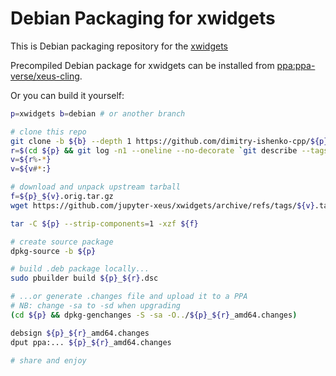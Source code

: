 # Debian Packaging for xwidgets

This is Debian packaging repository for the
[xwidgets](https://github.com/jupyter-xeus/xwidgets)

Precompiled Debian package for xwidgets can be installed from
[ppa:ppa-verse/xeus-cling](https://launchpad.net/~ppa-verse/+archive/ubuntu/xeus-cling).

Or you can build it yourself:

```bash
p=xwidgets b=debian # or another branch

# clone this repo
git clone -b ${b} --depth 1 https://github.com/dimitry-ishenko-cpp/${p}.git
r=$(cd ${p} && git log -n1 --oneline --no-decorate `git describe --tags --abbrev=0` | cut -d/ -f2)
v=${r%-*}
v=${v#*:}

# download and unpack upstream tarball
f=${p}_${v}.orig.tar.gz
wget https://github.com/jupyter-xeus/xwidgets/archive/refs/tags/${v}.tar.gz -O ${f}

tar -C ${p} --strip-components=1 -xzf ${f}

# create source package
dpkg-source -b ${p}

# build .deb package locally...
sudo pbuilder build ${p}_${r}.dsc

# ...or generate .changes file and upload it to a PPA
# NB: change -sa to -sd when upgrading
(cd ${p} && dpkg-genchanges -S -sa -O../${p}_${r}_amd64.changes)

debsign ${p}_${r}_amd64.changes
dput ppa:... ${p}_${r}_amd64.changes

# share and enjoy
```
